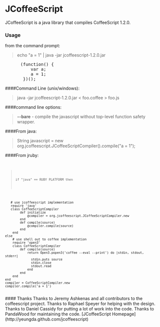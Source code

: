 # JCoffeeScript

JCoffeeScript is a java library that compiles CoffeeScript 1.2.0.

### Usage
from the command prompt:
>    echo "a = 1" | java -jar jcoffeescript-1.2.0.jar
<pre>
      (function() {
          var a;
          a = 1;
       })();
</pre>

####Command Line (unix/windows): 
>    java -jar jcoffeescript-1.2.0.jar < foo.coffee > foo.js

####command line options:  
>    __--bare__   - compile the javascript without top-level function safety wrapper.  

####From java:
>    String javascript = new org.jcoffeescript.JCoffeeScriptCompiler().compile("a = 1");

####From jruby:
<code>
>     if "java" == RUBY_PLATFORM then
       # use jcoffeescript implementation
       require 'java'
       class CoffeeScriptCompiler
            def initialize
                @compiler = org.jcoffeescript.JCoffeeScriptCompiler.new
            end
            def compile(source)
                @compiler.compile(source)
            end
        end
    else
        # use shell out to coffee implementation
        require 'open3'
        class CoffeeScriptCompiler
            def compile(source)
                return Open3.popen3('coffee --eval --print') do |stdin, stdout, stderr|
                  stdin.puts source
                  stdin.close
                  stdout.read
                end
            end
        end
    end
    compiler = CoffeeScriptCompiler.new
    compiler.compile('a = 1')
</code>
#### Thanks
Thanks to Jeremy Ashkenas and all contributors to the coffeescript project.    
Thanks to Raphael Speyer for helping with the design.  
Thanks to Daniel Cassidy for putting a lot of work into the code.  
Thanks to PandaWood for maintaining the code.  
[JCoffeeScript Homepage](http://yeungda.github.com/jcoffeescript)
